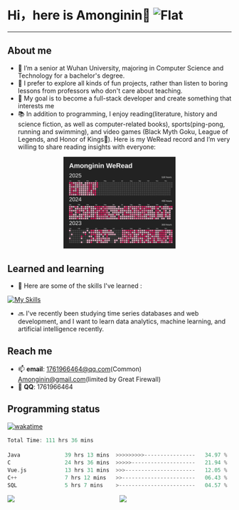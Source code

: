# Hi，here is Amonginin👋  ![Flat](https://komarev.com/ghpvc/?username=Amonginin&style=plastic)  
---
<!--
**Amonginin/Amonginin** is a ✨ _special_ ✨ repository because its `README.md` (this file) appears on your GitHub profile.

Here are some ideas to get you started:

- 🔭 I’m currently working on ...
- 🌱 I’m currently learning ...
- 👯 I’m looking to collaborate on ...
- 🤔 I’m looking for help with ...
- 💬 Ask me about ...
- 📫 How to reach me: ...
- 😄 Pronouns: ...
- ⚡ Fun fact: ...
-->

## About me
- 👀 I’m a senior at Wuhan University, majoring in Computer Science and Technology for a bachelor's degree.
- 🧐 I prefer to explore all kinds of fun projects, rather than listen to boring lessons from professors who don't care about teaching.
- 🌱 My goal is to become a full-stack developer and create something that interests me
- 📚️ In addition to programming, I enjoy reading(literature, history and science fiction, as well as computer-related books), sports(ping-pong, running and swimming), and video games (Black Myth Goku, League of Legends, and Honor of Kings🤩). Here is my WeRead record and I’m very willing to share reading insights with everyone: 
<!-- ![Issue SVG](image/weread.svg) -->
<div style="text-align: center">
  <img src="image/weread.svg" width="50%" alt="WeRead Record">
</div>


## Learned and learning

- 🔭 Here are some of the skills I've learned :
<!-- <p align="center">
  <a href="https://skillicons.dev">
    <img src="https://skillicons.dev/icons?i=git,kubernetes,docker,c,vim" />
  </a>
</p> -->
[![My Skills](https://skillicons.dev/icons?i=java,c,cs,cpp,python,ts,js,html,css,git,github,gitlab,maven,dotnet,nodejs,spring,vue,react,cmake,anaconda,vite,idea,webstorm,pycharm,vscode,visualstudio,vim,docker,windows,ubuntu,linux,mysql,postgresql,mongodb,redis,elasticsearch,rabbitmq,postman)](https://skillicons.dev)


- 🔜 I've recently been studying time series databases and web development, and I want to learn data analytics, machine learning, and artificial intelligence recently.

## Reach me  
- 📫 **email**: 1761966464@qq.com(Common) Amonginin@gmail.com(limited by Great Firewall)
- 🐧 **QQ**: 1761966464
<!-- 
## Now work 
- 🔭 I’m currently working on ...
- 🌱 I’m currently learning ... -->

## Programming status
[![wakatime](https://wakatime.com/badge/user/bbf34868-50ed-463c-9c2d-ca3d732888ce.svg)](https://wakatime.com/@bbf34868-50ed-463c-9c2d-ca3d732888ce)

<!--START_SECTION:waka-->

```rust
Total Time: 111 hrs 36 mins

Java              39 hrs 13 mins  >>>>>>>>>----------------   34.97 %
C                 24 hrs 36 mins  >>>>>--------------------   21.94 %
Vue.js            13 hrs 31 mins  >>>----------------------   12.05 %
C++               7 hrs 12 mins   >>-----------------------   06.43 %
SQL               5 hrs 7 mins    >------------------------   04.57 %
```

<!--END_SECTION:waka-->

<div style="display: flex">
  <img src="https://wakatime.com/share/@Amonginin/2d504f72-ffee-4d28-9b19-99dd31b4cc6b.svg" style="width: 50%">

  <img src="https://wakatime.com/share/@Amonginin/1cf569ce-f89b-4609-8997-070e2c853a2f.svg" style="width: 50%">
</div>


<!-- [![Top Langs](https://github-readme-stats.vercel.app/api/top-langs/?username=Amonginin)](https://github.com/anuraghazra/github-readme-stats) -->

